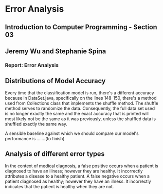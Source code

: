 # Error Analysis
## Introduction to Computer Programming - Section 03
## Jeremy Wu and Stephanie Spina
### Report: Error Analysis  

## Distributions of Model Accuracy
Every time that the classification model is run, there's a different accuracy because in DataSet.java, specifically on the lines 148-150, there's a method used from Collections class that implements the shuffle method. The shuffle method serves to randomize the data. Consequently, the full data set used is no longer exactly the same and the exact accuracy that is printed will most likely not be the same as it was previously, unless the shuffled data is shuffled exactly the same way.

A sensible baseline against which we should compare our model's performance is .......(to finish)

## Analysis of different error types
In the context of medical diagnosis, a false positive occurs when a patient is diagnosed to have an illness; however they are healthy. It incorrectly attributes a disease to a healthy patient. A false negative occurs when a patient diagnosed as healthy; however they have an illness. It incorrectly indicates that the patient is healthy when they are not.
